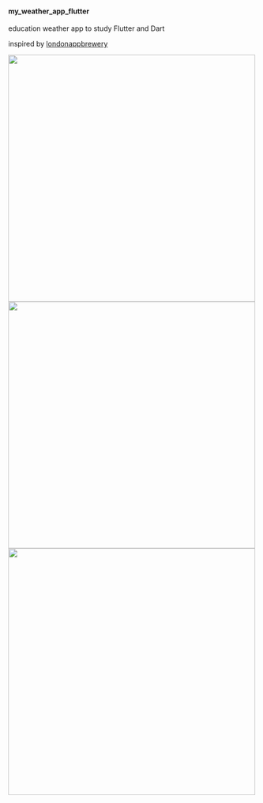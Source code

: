 #### my_weather_app_flutter

education weather app to study Flutter and Dart

inspired by [londonappbrewery](https://www.appbrewery.co/)


<img height=500 src=https://user-images.githubusercontent.com/25114540/111172367-cf190e80-85b6-11eb-9ac3-f96f5cfc69e1.png>
<img height=500 src=https://user-images.githubusercontent.com/25114540/111173290-96c60000-85b7-11eb-897f-5324523b3ee3.png>
<img height=500 src=https://user-images.githubusercontent.com/25114540/111173297-97f72d00-85b7-11eb-91c3-6957c266c152.png>

